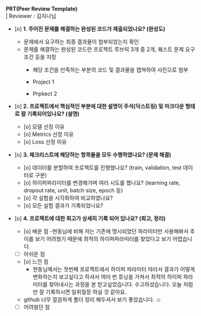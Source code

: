 **PRT(Peer Review Template)**  
| Reviewer : 김지나님
- [o]  **1. 주어진 문제를 해결하는 완성된 코드가 제출되었나요? (완성도)**
    - 문제에서 요구하는 최종 결과물이 첨부되었는지 확인
    - 문제를 해결하는 완성된 코드란 프로젝트 루브릭 3개 중 2개, 
    퀘스트 문제 요구조건 등을 지칭
        - 해당 조건을 만족하는 부분의 코드 및 결과물을 캡쳐하여 사진으로 첨부
        - Project 1
          
        - Prpkect 2
  

- [o]  **2. 프로젝트에서 핵심적인 부분에 대한 설명이 주석(닥스트링) 및 마크다운 형태로 잘 기록되어있나요? (설명)**
    - [o]  모델 선정 이유
    - [o]  Metrics 선정 이유
    - [o]  Loss 선정 이유

- [o]  **3. 체크리스트에 해당하는 항목들을 모두 수행하였나요? (문제 해결)**
    - [o]  데이터를 분할하여 프로젝트를 진행했나요? (train, validation, test 데이터로 구분)
    - [o]  하이퍼파라미터를 변경해가며 여러 시도를 했나요? (learning rate, dropout rate, unit, batch size, epoch 등)
    - [o]  각 실험을 시각화하여 비교하였나요?
    - [o]  모든 실험 결과가 기록되었나요?

- [o]  **4. 프로젝트에 대한 회고가 상세히 기록 되어 있나요? (회고, 정리)**
    - [o]  배운 점
      -현동님에 비해 저는 기존에 명시되었던 파라미터만 사용해봐서 추이를 보기 어려웠기 때문에 최적의 하이퍼파라미터를 찾았다고 보기 어렵습니다. 
    - [ ]  아쉬운 점
    - [o]  느낀 점
      - 현동님께서는 첫번째 프로젝트에서 하이퍼 파라미터 따라서 결과가 어떻게 변화하는지 보고싶다고 하셔서 여러 번 튜닝을 거쳐서 최적의 하이퍼 파라미터를 찾아내시는 과정을 본 받고싶었습니다. 수고하셨습니다. 오늘 처럼만 잘 기록하시면 일취월장 하실 것 같아요.
    - github 너무 깔끔하게 폴더 정리 해두셔서 보기 좋았습니다. ☺️
    - [ ]  어려웠던 점
